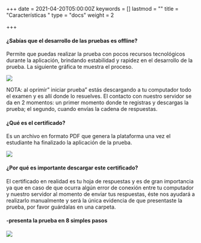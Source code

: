 +++
date = 2021-04-20T05:00:00Z
keywords = []
lastmod = ""
title = "Características "
type = "docs"
weight = 2

+++
#### **¿Sabías que el desarrollo de las pruebas es offline?**

Permite que puedas realizar la prueba con pocos recursos tecnológicos durante la aplicación, brindando estabilidad y rapidez en el desarrollo de la prueba. La siguiente gráfica te muestra el proceso.

![](/uploads/3.png)

NOTA: al oprimir” iniciar prueba” estás descargando a tu computador todo el examen y es allí donde lo resuelves.   El contacto con nuestro servidor se da en 2 momentos: un primer momento donde te registras y descargas la prueba; el segundo, cuando envías la cadena de respuestas.

#### **¿Qué es el certificado?**

Es un archivo en formato PDF que genera la plataforma una vez el estudiante ha finalizado la aplicación de la prueba.

![](/uploads/4.png)

#### **¿Por qué es importante descargar este certificado?**

El certificado en realidad es tu hoja de respuestas y es de gran importancia ya que en caso de que ocurra algún error de conexión entre tu computador y nuestro servidor al momento de enviar tus respuestas, éste nos ayudará a realizarlo manualmente y será la única evidencia de que presentaste la prueba, por favor guárdalas en una carpeta.

#### **-presenta la prueba en 8 simples pasos**

![](/uploads/5.png)